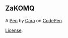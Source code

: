 ZaKOMQ
------


A [Pen](https://codepen.io/caraivy/pen/ZaKOMQ) by [Cara](https://codepen.io/caraivy) on [CodePen](https://codepen.io).

[License](https://codepen.io/caraivy/pen/ZaKOMQ/license).